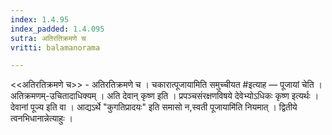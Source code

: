 ```yaml
---
index: 1.4.95
index_padded: 1.4.095
sutra: अतिरतिक्रमणे च
vritti: balamanorama

---
```

<<अतिरतिक्रमणे च>> - अतिरतिक्रमणे च । चकारात्पूजायामिति समुच्चीयत #इत्याह — पूजायां चेति । अतिक्रमणम्-उचितादाधिक्यम् । अति देवान् कृष्ण इति । प्रपञ्चसंरक्षणविषये देवेभ्योऽधिकः कृष्ण इत्यर्थः । देवानां पूज्य इति वा । आद्यऽर्थे "कुगतिप्रादयः" इति समासो न,स्वती पूजायामि॑ति नियमात् । द्वितीये त्वनभिधानान्नेत्याहुः ।